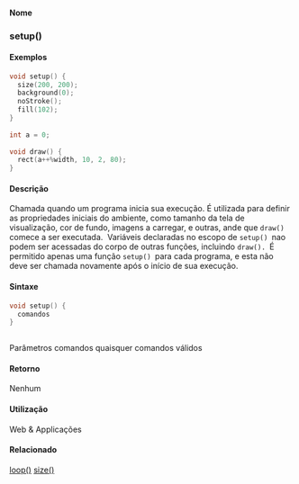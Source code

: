 
#### Nome
### setup()

#### Exemplos

```pde
void setup() { 
  size(200, 200); 
  background(0); 
  noStroke(); 
  fill(102); 
} 
 
int a = 0; 
 
void draw() { 
  rect(a++%width, 10, 2, 80); 
} 

```



#### Descrição
Chamada quando um programa inicia sua
execução. É utilizada para definir as propriedades
iniciais do ambiente, como tamanho da tela de
visualização, cor de fundo, imagens a carregar, e outras,
ande que `draw() `comece a ser executada.  Variáveis declaradas no escopo de `setup() `nao podem ser acessadas do corpo de outras funções, incluindo `draw(). `É permitido apenas uma função `setup() `para cada programa, e esta não deve ser chamada novamente após o início de sua execução.


#### Sintaxe
```pde
void setup() {
  comandos
}
            
```
Parâmetros
comandos
quaisquer comandos válidos



#### Retorno

	
Nenhum

#### Utilização

	
Web & Applicações

#### Relacionado
[loop()](loop_
)
[size()](size_
)

